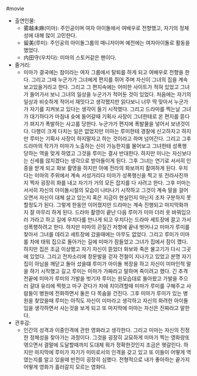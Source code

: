 #movie 
- 출연인물:
    - 雾越未麻(미마): 주인공이며 여자 아이돌에서 여배우로 전향했고, 자기의 정체성에 대해 많이 고민한다. 
    - 留美(루미): 주인공의 아이돌그룹의 매니저이며 예전에는 여자아이돌로 활동을 했었다.
    - 内田守(우치다): 미마의 스토커같은 팬이다.
- 줄거리:
    - 미마가 결국에는 참이라는 여자 그룹에서 탈퇴를 하게 되고 여배우로 전향을 한다. 그리고 그때 누군가가 그녀에게 편지를 쥐어 주며 자신이 그녀의 집을 계속 보고있을거라고 한다. 그리고 그 편지속에는 어떠한 사이트가 적혀 있었고 그녀가 들어가서 보니 그녀의 일상을 누군가가 적어둔 것이 있었다. 처음에는 자기의 일상과 비슷하게 적어서 재밋다고 생각했지만 읽다보니 너무 딱 맞아서 누군가가 자기를 지켜보고 있다는 생각이 들기 시작했다. 그리고 드라마를 찍는날 그녀가 대기하다가 마침내 슛에 들어갈때 기획사 사장이 그녀한테로 온 편지를 뜯다가 펴지가 폭발하는 사고를 당한다. 누군가가 편지에 폭발물을 넣어서 보낸것이다. 다행이 크게 다치는 일은 없었지만 미마는 루미한테 경찰에 신고하자고 하지만 루미는 기획사  사장이 하지말자고 하는 것이라고 하며 넘어간다. 그리고 그후 드라마의 작가가 미마가 노출하는 신이 가능한지를 물어보고 그녀한테 성폭행 당하는 역을 맞게 하였고 그것을 루미는 결사 반대한다. 하지만 미나는 자신보다는 신세를 않지겠다는 생각으로 받아들이게 된다. 그후 그녀는 연기로 서서히 인증을 받게 되고 화보 촬영을 하지만 아예 전라의 화보까지 촬여하게 된다. 우치다는 미마의 주위에서 계속 서성거리다 미마가 성폭행신을 찍고 또 전라사진까지 찍자 굉장히 화를 내고 자기가 거의 모든 잡지를 다 사려고 한다. 그후 미마는 서서히 자신의 아이돌시절의 모습이 나타나기 시작하고 그것이 계속 말을 걸어오면서 자신이 대체 살고 있는지 혹은 지금이 현실인지 아닌지 조차 구분하지 못할정도가 된다. 그렇게 한동안 이어졌지만 드라마는 계속 진행되고 마지막화까지 잘 마무리 하게 된다. 드라마 촬영이 끝난 다음 루미가 미마 더러 옷 바꿔입으러 가라고 하고 길에 우치다를 만나게 되고 우치다는 드라마 세트장에 끌고 가서 성폭행하려고 한다. 하지만 미마의 끈질긴 저항에 끝내 벗어나고 미마가 루미를 찾아서 그녀를 데리고 세트장에 갔을때에는 아무도 없었다. 그리고 루미가 미마를 차에 태워 집으로 돌아가는 길에 미마가 잠들었고 그녀가 집에서 잠이 깼다. 하지만 집은 조금 이상했고 자기 자신이 뜯었더 화보와 죽은 물고기가 다시 그곳에 있었다. 그리고 전차소리에 창문발을 걷자 전철이 지나가고 있었고 분명 자기 집이 아님을 깨닫고 돌아 섰을떄 루미가 아이돌 복장을 하고 자신이 미마인척 말을 하기 시작했고 길고 루미는 미마가 가짜라고 말하며 죽이려고 했다. 긴 추격전끝에 미마가 루미의 가발을 벗기자 루미는 원모습대로 돌아왔고 가발을 주으러 갈대 유리에 찍혓고 마구 걷다가 차에 치이려할때 미마가 루미를 구해주고 사람들이 병원에 전화하면서 둘은 다 목숨을 건진다. 그후 미마가 루미가 있는 병원을 찾았을때 루미는 아직도 자신이 미마라고 생각하고 자신의 화려한 아이돌임을 생각하면서 사는것을 보게 되고 또 마지막에 미마는 자신은 진짜라고 말한다.
- 관후감:
    - 인간의 성격과 이중인격에 관한 영화라고 생각한다. 그리고 미마는 자신의 진정한 정체성을 찾아가는 과정이다. 그것을 굉장히 교묘하게 미마가 찍는 영화랑또 엮으면서 결말에 도달할때까지 도대체 뭐가 정확한것인지 조금은 헷갈린다. 하지만 마지막에 루미가 자기가 미미로서의 인격을 갖고 있고 또 이들이 어떻게 역였는지를 알고 있을때 반전이 굉장히 심했다. 전형적으로 내가 좋아하는 끝가지 어떻게 영화가 흘러갈지 모르는 영화다.
